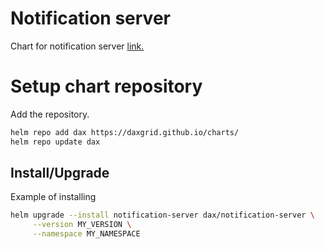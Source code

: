 # Notification server

Chart for notification server [link.](https://github.com/DAXGRID/open-ftth-notification-server)

# Setup chart repository

Add the repository.

```sh
helm repo add dax https://daxgrid.github.io/charts/
helm repo update dax
```

## Install/Upgrade

Example of installing

```sh
helm upgrade --install notification-server dax/notification-server \
     --version MY_VERSION \
     --namespace MY_NAMESPACE
```
